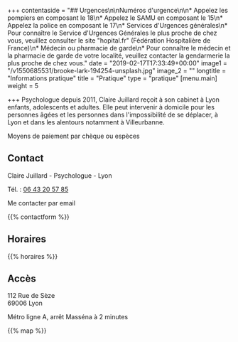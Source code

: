 +++
contentaside = "## Urgences\n\nNuméros d'urgence\n\n* Appelez les pompiers en composant le 18\n* Appelez le SAMU en composant le 15\n* Appelez la police en composant le 17\n* Services d'Urgences générales\n* Pour connaître le Service d'Urgences Générales le plus proche de chez vous, veuillez consulter le site \"hopital.fr\" (Fédération Hospitalière de France)\n* Médecin ou pharmacie de garde\n* Pour connaître le médecin et la pharmacie de garde de votre localité, veuillez contacter la gendarmerie la plus proche de chez vous."
date = "2019-02-17T17:33:49+00:00"
image1 = "/v1550685531/brooke-lark-194254-unsplash.jpg"
image_2 = ""
longtitle = "Informations pratique"
title = "Pratique"
type = "pratique"
[menu.main]
weight = 5

+++
Psychologue depuis 2011, Claire Juillard reçoit à son cabinet à Lyon enfants, adolescents et adultes. Elle peut intervenir à domicile pour les personnes âgées et les personnes dans l'impossibilité de se déplacer, à Lyon et dans les alentours notamment à Villeurbanne.

Moyens de paiement par chèque ou espèces

## Contact

Claire Juillard - Psychologue - Lyon

Tél. : [06 43 20 57 85](tel:0643205785)

Me contacter par email

{{% contactform %}}

## Horaires

{{% horaires %}}

## Accès

112 Rue de Sèze  
69006 Lyon

Métro ligne A, arrêt Masséna à 2 minutes

{{% map %}}